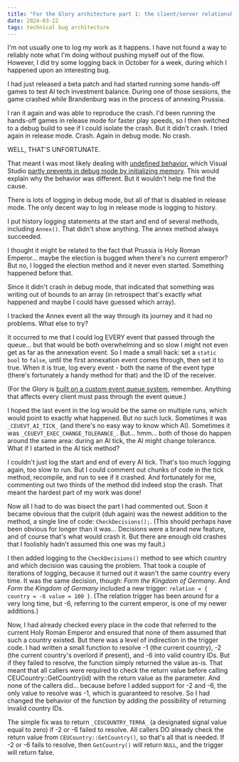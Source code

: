 ```yaml
---
title: "For the Glory architecture part 1: the client/server relationship"
date: 2024-03-22
tags: technical bug architecture
---
```

I'm not usually one to log my work as it happens. I have not found a way to reliably note what I'm doing without pushing myself out of the flow. However, I did try some logging back in October for a week, during which I happened upon an interesting bug.

I had just released a beta patch and had started running some hands-off games to test AI tech investment balance. During one of those sessions, the game crashed while Brandenburg was in the process of annexing Prussia.

I ran it again and was able to reproduce the crash. I'd been running the hands-off games in release mode for faster play speeds, so I then switched to a debug build to see if I could isolate the crash. But it didn't crash. I tried again in release mode. Crash. Again in debug mode. No crash.

WELL, THAT'S UNFORTUNATE.

That meant I was most likely dealing with [undefined behavior](https://en.cppreference.com/w/cpp/language/ub), which Visual Studio [partly prevents in debug mode by initializing memory](https://stackoverflow.com/questions/370195/when-and-why-will-a-compiler-initialise-memory-to-0xcd-0xdd-etc-on-malloc-fre). This would explain why the behavior was different. But it wouldn't help me find the cause.

There is lots of logging in debug mode, but all of that is disabled in release mode. The only decent way to log in release mode is logging to history.

I put history logging statements at the start and end of several methods, including `Annex()`. That didn't show anything. The annex method always succeeded.

I thought it might be related to the fact that Prussia is Holy Roman Emperor... maybe the election is bugged when there's no current emperor? But no, I logged the election method and it never even started. Something happened before that.

Since it didn't crash in debug mode, that indicated that something was writing out of bounds to an array (in retrospect that's exactly what happened and maybe I could have guessed which array).

I tracked the Annex event all the way through its journey and it had no problems. What else to try?

It occurred to me that I could log EVERY event that passed through the queue... but that would be both overwhelming and so slow I might not even get as far as the annexation event. So I made a small hack: set a `static bool` to `false`, until the first annexation event comes through, then set it to true. When it is true, log every event - both the name of the event type (there's fortunately a handy method for that) and the ID of the receiver.

(For the Glory is [built on a custom event queue system](/2024-02-02-for-the-glory-architecture-part-1.html), remember. Anything that affects every client must pass through the event queue.)

I hoped the last event in the log would be the same on multiple runs, which would point to exactly what happened. But no such luck. Sometimes it was `_CEUEVT_AI_TICK_` (and there's no easy way to know which AI). Sometimes it was `_CEUEVT_EXEC_CHANGE_TOLERANCE_`. But... hmm... both of those do happen around the same area: during an AI tick, the AI might change tolerance. What if I started in the AI tick method? 

I couldn't just log the start and end of every AI tick. That's too much logging again, too slow to run. But I could comment out chunks of code in the tick method, recompile, and run to see if it crashed. And fortunately for me, commenting out two thirds of the method did indeed stop the crash. That meant the hardest part of my work was done!

Now all I had to do was bisect the part I had commented out. Soon it became obvious that the culprit (duh again) was the newest addition to the method, a single line of code: `CheckDecisions();`. (This should perhaps have been obvious for longer than it was... Decisions were a brand new feature, and of course that's what would crash it. But there are enough old crashes that I foolishly hadn't assumed this one was my fault.)

I then added logging to the `CheckDecisions()` method to see which country and which decision was causing the problem. That took a couple of iterations of logging, because it turned out it wasn't the same country every time. It was the same decision, though: *Form the Kingdom of Germany*. And *Form the Kingdom of Germany* included a new trigger: `relation = { country = -6 value = 100 }`. (The relation trigger has been around for a very long time, but -6, referring to the current emperor, is one of my newer additions.)

Now, I had already checked every place in the code that referred to the current Holy Roman Emperor and ensured that none of them assumed that such a country existed. But there was a level of indirection in the trigger code. I had written a small function to resolve -1 (the current country), -2 (the current country's overlord if present), and -6 into valid country IDs. But if they failed to resolve, the function simply returned the value as-is. That meant that all callers were required to check the return value before calling CEUCountry::GetCountry(id) with the return value as the parameter. And none of the callers did... because before I added support for -2 and -6, the only value to resolve was -1, which is guaranteed to resolve. So I had changed the behavior of the function by adding the possibility of returning invalid country IDs. 

The simple fix was to return `_CEUCOUNTRY_TERRA_` (a designated signal value equal to zero) if -2 or -6 failed to resolve. All callers DO already check the return value from `CEUCountry::GetCountry()`, so that's all that is needed. If -2 or -6 fails to resolve, then `GetCountry()` will return `NULL`, and the trigger will return false.
